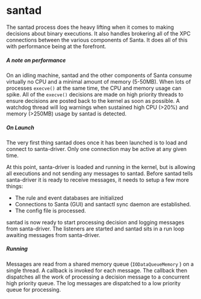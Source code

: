 # santad

The santad process does the heavy lifting when it comes to making decisions
about binary executions. It also handles brokering all of the XPC connections
between the various components of Santa. It does all of this with performance
being at the forefront.

##### A note on performance

On an idling machine, santad and the other components of Santa consume virtually
no CPU and a minimal amount of memory (5-50MB). When lots of processes
`execve()` at the same time, the CPU and memory usage can spike. All of the
`execve()` decisions are made on high priority threads to ensure decisions are
posted back to the kernel as soon as possible. A watchdog thread will log
warnings when sustained high CPU (>20%) and memory (>250MB) usage by santad is
detected.

##### On Launch

The very first thing santad does once it has been launched is to load and
connect to santa-driver. Only one connection may be active at any given time.

At this point, santa-driver is loaded and running in the kernel, but is allowing
all executions and not sending any messages to santad. Before santad tells
santa-driver it is ready to receive messages, it needs to setup a few more
things:

*   The rule and event databases are initialized
*   Connections to Santa (GUI) and santactl sync daemon are established.
*   The config file is processed.

santad is now ready to start processing decision and logging messages from
santa-driver. The listeners are started and santad sits in a run loop awaiting
messages from santa-driver.

##### Running

Messages are read from a shared memory queue (`IODataQueueMemory` ) on a single
thread. A callback is invoked for each message. The callback then dispatches all
the work of processing a decision message to a concurrent high priority queue.
The log messages are dispatched to a low priority queue for processing.
